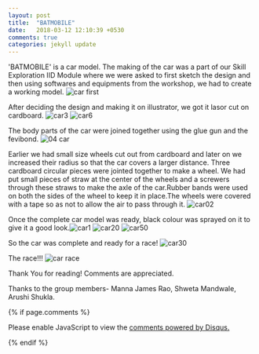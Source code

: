 ```yaml
---
layout: post
title:  "BATMOBILE"
date:   2018-03-12 12:10:39 +0530
comments: true
categories: jekyll update
---
```

 'BATMOBILE' is a car model. The making of the car was a part of our Skill Exploration IID Module where we were asked to first sketch the design and then using softwares and equipments from the workshop, we had to create a working model.
![car first](https://user-images.githubusercontent.com/36836659/38028549-dd140b9a-32b0-11e8-9551-f1225f89c4e3.jpg)

After deciding the design and making it on illustrator, we got it lasor cut on cardboard.
![car3](https://user-images.githubusercontent.com/36836659/38032738-fcefd8da-32bb-11e8-831d-2b3f856b8dc1.jpg)
![car6](https://user-images.githubusercontent.com/36836659/38032742-fe943636-32bb-11e8-9566-678f732b3239.jpg)

The body parts of the car were joined together using the glue gun and the fevibond.
![04 car](https://user-images.githubusercontent.com/36836659/37873136-ac1a1a72-3033-11e8-82cb-9427bd79b889.jpg)

Earlier we had small size wheels cut out from cardboard and later on we increased their radius so that the car covers a larger distance. Three cardboard circular pieces were jointed together to make a wheel. We had put small pieces of straw at the center of the wheels and a screwers through these straws to make the axle of the car.Rubber bands were used on both the sides of the wheel to keep it in place.The wheels were covered with a tape so as not to allow the air to pass through it.
![car02](https://user-images.githubusercontent.com/36836659/37872961-292a8a64-3030-11e8-9667-09d19b6805d8.jpg)

Once the complete car model was ready, black colour was sprayed on it to give it a good look.![car1](https://user-images.githubusercontent.com/36836659/37269737-e7bb9dcc-25f1-11e8-9c89-e961dc29ac29.jpg)
![car20](https://user-images.githubusercontent.com/36836659/38029086-8845352e-32b2-11e8-995b-c3031e565585.jpg)
![car50](https://user-images.githubusercontent.com/36836659/38030136-697e4718-32b5-11e8-8283-f3c47447ebad.jpg)

So the car was complete and ready for a race!
![car30](https://user-images.githubusercontent.com/36836659/38029181-cd88521a-32b2-11e8-9320-856ddb360e1b.jpg)

The race!!!
![car race](https://user-images.githubusercontent.com/36836659/38032208-aaff5380-32ba-11e8-9ab8-751d0d32e790.jpg)


Thank You for reading!
Comments are appreciated.

Thanks to the group members-  Manna James Rao,
                              Shweta Mandwale,
                              Arushi Shukla.

{% if page.comments %}
<div id="disqus_thread"></div>
<script>

/**
*  RECOMMENDED CONFIGURATION VARIABLES: EDIT AND UNCOMMENT THE SECTION BELOW TO INSERT DYNAMIC VALUES FROM YOUR PLATFORM OR CMS.
*  LEARN WHY DEFINING THESE VARIABLES IS IMPORTANT: https://disqus.com/admin/universalcode/#configuration-variables*/
/*
var disqus_config = function () {
this.page.url = PAGE_URL;  // Replace PAGE_URL with your page's canonical URL variable
this.page.identifier = PAGE_IDENTIFIER; // Replace PAGE_IDENTIFIER with your page's unique identifier variable
};
*/
(function() { // DON'T EDIT BELOW THIS LINE
var d = document, s = d.createElement('script');
s.src = 'https://shweta-mandwale-github-io.disqus.com/embed.js';
s.setAttribute('data-timestamp', +new Date());
(d.head || d.body).appendChild(s);
})();
</script>
<noscript>Please enable JavaScript to view the <a href="https://disqus.com/?ref_noscript">comments powered by Disqus.</a></noscript>

{% endif %}
